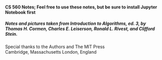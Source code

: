 #### CS 560 Notes; Feel free to use these notes, but be sure to install Jupyter Notebook first

##### Notes and pictures taken from Introduction to Algorithms, ed. 3, by Thomas H. Cormen, Charles E. Leiserson, Ronald L. Rivest, and Clifford Stein.

Special thanks to the Authors and The MIT Press </br>
Cambridge, Massachusetts London, England
